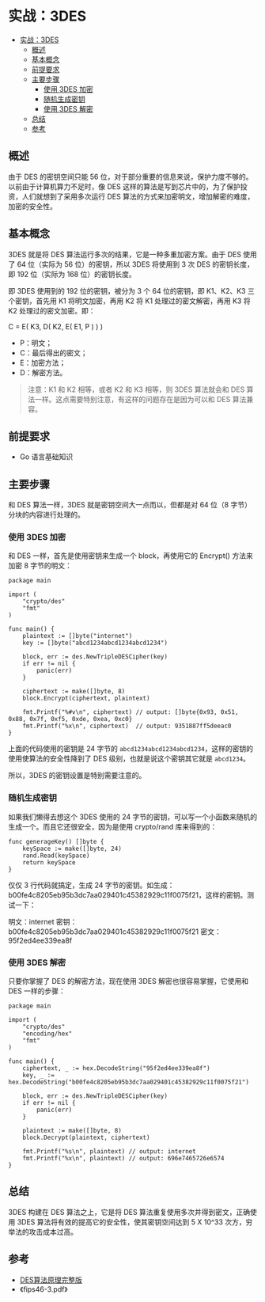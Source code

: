 # 实战：3DES

- [实战：3DES](#%E5%AE%9E%E6%88%983DES)
  - [概述](#%E6%A6%82%E8%BF%B0)
  - [基本概念](#%E5%9F%BA%E6%9C%AC%E6%A6%82%E5%BF%B5)
  - [前提要求](#%E5%89%8D%E6%8F%90%E8%A6%81%E6%B1%82)
  - [主要步骤](#%E4%B8%BB%E8%A6%81%E6%AD%A5%E9%AA%A4)
    - [使用 3DES 加密](#%E4%BD%BF%E7%94%A8-3DES-%E5%8A%A0%E5%AF%86)
    - [随机生成密钥](#%E9%9A%8F%E6%9C%BA%E7%94%9F%E6%88%90%E5%AF%86%E9%92%A5)
    - [使用 3DES 解密](#%E4%BD%BF%E7%94%A8-3DES-%E8%A7%A3%E5%AF%86)
  - [总结](#%E6%80%BB%E7%BB%93)
  - [参考](#%E5%8F%82%E8%80%83)

## 概述

由于 DES 的密钥空间只能 56 位，对于部分重要的信息来说，保护力度不够的。以前由于计算机算力不足时，像 DES 这样的算法是写到芯片中的，为了保护投资，人们就想到了采用多次运行 DES 算法的方式来加密明文，增加解密的难度，加密的安全性。

## 基本概念

3DES 就是将 DES 算法运行多次的结果，它是一种多重加密方案。由于 DES 使用了 64 位（实际为 56 位）的密钥，所以 3DES 将使用到 3 次 DES 的密钥长度，即 192 位（实际为 168 位）的密钥长度。

即 3DES 使用到的 192 位的密钥，被分为 3 个 64 位的密钥，即 K1、K2、K3 三个密钥，首先用 K1 将明文加密，再用 K2 将 K1 处理过的密文解密，再用 K3 将 K2 处理过的密文加密。即：

C = E( K3, D( K2, E( E1, P ) ) )

- P：明文；
- C：最后得出的密文；
- E：加密方法；
- D：解密方法。

> 注意：K1 和 K2 相等，或者 K2 和 K3 相等，则 3DES 算法就会和 DES 算法一样。这点需要特别注意，有这样的问题存在是因为可以和 DES 算法兼容。

## 前提要求

- Go 语言基础知识

## 主要步骤

和 DES 算法一样，3DES 就是密钥空间大一点而以，但都是对 64 位（8 字节）分块的内容进行处理的。

### 使用 3DES 加密

和 DES 一样，首先是使用密钥来生成一个 block，再使用它的 Encrypt() 方法来加密 8 字节的明文：

```
package main

import (
	"crypto/des"
	"fmt"
)

func main() {
	plaintext := []byte("internet")
	key := []byte("abcd1234abcd1234abcd1234")

	block, err := des.NewTripleDESCipher(key)
	if err != nil {
		panic(err)
	}

	ciphertext := make([]byte, 8)
	block.Encrypt(ciphertext, plaintext)

	fmt.Printf("%#v\n", ciphertext) // output: []byte{0x93, 0x51, 0x88, 0x7f, 0xf5, 0xde, 0xea, 0xc0}
	fmt.Printf("%x\n", ciphertext)  // output: 9351887ff5deeac0
}
```

上面的代码使用的密钥是 24 字节的 `abcd1234abcd1234abcd1234`，这样的密钥的使用使算法的安全性降到了 DES 级别，也就是说这个密钥其它就是 `abcd1234`。

所以，3DES 的密钥设置是特别需要注意的。

### 随机生成密钥

如果我们懒得去想这个 3DES 使用的 24 字节的密钥，可以写一个小函数来随机的生成一个。而且它还很安全，因为是使用 crypto/rand 库来得到的：

```
func generageKey() []byte {
	keySpace := make([]byte, 24)
	rand.Read(keySpace)
	return keySpace
}
```

仅仅 3 行代码就搞定，生成 24 字节的密钥。如生成：b00fe4c8205eb95b3dc7aa029401c45382929c11f0075f21，这样的密钥。测试一下：

明文：internet
密钥：b00fe4c8205eb95b3dc7aa029401c45382929c11f0075f21
密文：95f2ed4ee339ea8f

### 使用 3DES 解密

只要你掌握了 DES 的解密方法，现在使用 3DES 解密也很容易掌握，它使用和 DES 一样的步骤：

```
package main

import (
	"crypto/des"
	"encoding/hex"
	"fmt"
)

func main() {
	ciphertext, _ := hex.DecodeString("95f2ed4ee339ea8f")
	key, _ := hex.DecodeString("b00fe4c8205eb95b3dc7aa029401c45382929c11f0075f21")

	block, err := des.NewTripleDESCipher(key)
	if err != nil {
		panic(err)
	}

	plaintext := make([]byte, 8)
	block.Decrypt(plaintext, ciphertext)

	fmt.Printf("%s\n", plaintext) // output: internet
	fmt.Printf("%x\n", plaintext) // output: 696e7465726e6574
}
```


## 总结

3DES 构建在 DES 算法之上，它是将 DES 算法重复使用多次并得到密文，正确使用 3DES 算法将有效的提高它的安全性，使其密钥空间达到 5 X 10^33 次方，穷举法的攻击成本过高。

## 参考

- [DES算法原理完整版](https://blog.csdn.net/qq_27570955/article/details/52442092)
- 《fips46-3.pdf》
